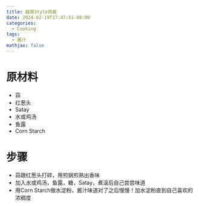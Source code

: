 ```yaml
---
title: 越南Style蒜酱
date: 2024-02-19T17:47:51-08:00
categories:
  - Cooking
tags:
  - 酱汁
mathjax: false
---
```

# 原材料

- 蒜
- 红葱头
- Satay
- 水或鸡汤
- 鱼露
- Corn Starch

# 步骤

- 蒜跟红葱头打碎，用煎锅煎熟出香味
- 加入水或鸡汤，鱼露，糖，Satay，煮滚后自己尝尝味道
- 用Corn Starch做水淀粉，酱汁味道对了之后慢慢！加水淀粉直到自己喜欢的浓稠度




